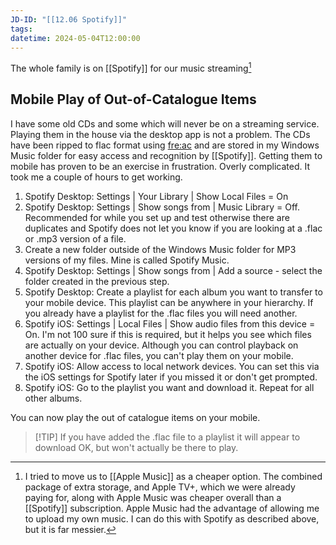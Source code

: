 ```yaml
---
JD-ID: "[[12.06 Spotify]]"
tags: 
datetime: 2024-05-04T12:00:00
---
```

The whole family is on [[Spotify]] for our music streaming[^1]
## Mobile Play of Out-of-Catalogue Items
I have some old CDs and some which will never be on a streaming service. Playing them in the house via the desktop app is not a problem. The CDs have been ripped to flac format using [fre:ac](https://www.freac.org) and are stored in my Windows Music folder for easy access and recognition by [[Spotify]]. Getting them to mobile has proven to be an exercise in frustration. Overly complicated. It took me a couple of hours to get working.
1. Spotify Desktop: Settings | Your Library | Show Local Files = On
2. Spotify Desktop: Settings | Show songs from | Music Library = Off. Recommended for while you set up and test otherwise there are duplicates and Spotify does not let you know if you are looking at a .flac or .mp3 version of a file.
3. Create a new folder outside of the Windows Music folder for MP3 versions of my files. Mine is called Spotify Music.
4. Spotify Desktop: Settings | Show songs from | Add a source - select the folder created in the previous step.
5. Spotify Desktop: Create a playlist for each album you want to transfer to your mobile device. This playlist can be anywhere in your hierarchy. If you already have a playlist for the .flac files you will need another.
6. Spotify iOS: Settings | Local Files | Show audio files from this device = On. I'm not 100 sure if this is required, but it helps you see which files are actually on your device. Although you can control playback on another device for .flac files, you can't play them on your mobile.
7.  Spotify iOS: Allow access to local network devices. You can set this via the iOS settings for Spotify later if you missed it or don't get prompted.
8. Spotify iOS: Go to the playlist you want and download it. Repeat for all other albums.

You can now play the out of catalogue items on your mobile.

> [!TIP] If you have added the .flac file to a playlist it will appear to download OK, but won't actually be there to play.


[^1]: I tried to move us to [[Apple Music]] as a cheaper option. The combined package of extra storage, and Apple TV+, which we were already paying for, along with Apple Music was cheaper overall than a [[Spotify]] subscription. Apple Music had the advantage of allowing me to upload my own music. I can do this with Spotify as described above, but it is far messier.